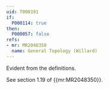 ```yaml
---
uid: T000191
if:
  P000114: true
then:
  P000057: false
refs:
- mr: MR2048350
  name: General Topology (Willard)
---
```


Evident from the definitions.

See section 1.19 of {{mr:MR2048350}}.
